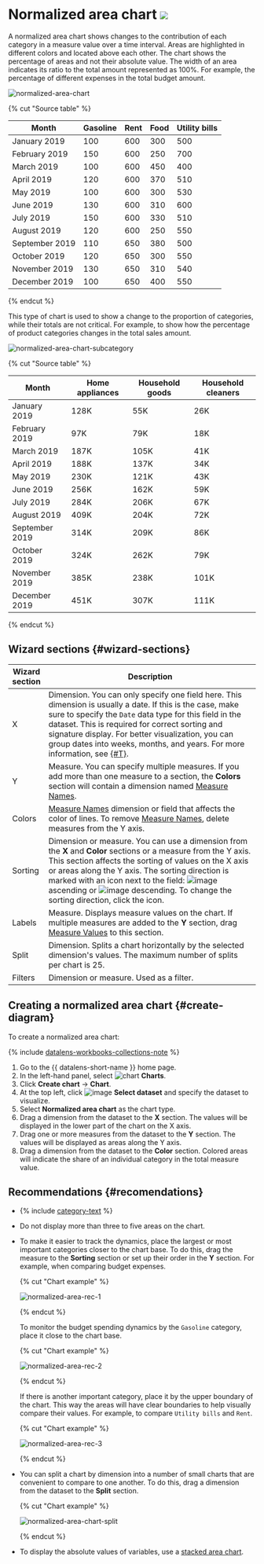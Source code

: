# Normalized area chart ![](../../_assets/datalens/normalized-area.svg)

A normalized area chart shows changes to the contribution of each category in a measure value over a time interval. Areas are highlighted in different colors and located above each other. The chart shows the percentage of areas and not their absolute value. The width of an area indicates its ratio to the total amount represented as 100%. For example, the percentage of different expenses in the total budget amount.

![normalized-area-chart](../../_assets/datalens/visualization-ref/normalized-area-chart/normalized-area-chart.png)

{% cut "Source table" %}

| Month | Gasoline | Rent | Food | Utility bills |
----- | ---------| ---------- | ---------- | ----------
| January 2019 | 100 | 600 | 300 | 500 |
| February 2019 | 150 | 600 | 250 | 700 |
| March 2019 | 100 | 600 | 450 | 400 |
| April 2019 | 120 | 600 | 370 | 510 |
| May 2019 | 100 | 600 | 300 | 530 |
| June 2019 | 130 | 600 | 310 | 600 |
| July 2019 | 150 | 600 | 330 | 510 |
| August 2019 | 120 | 600 | 250 | 550 |
| September 2019 | 110 | 650 | 380 | 500 |
| October 2019 | 120 | 650 | 300 | 550 |
| November 2019 | 130 | 650 | 310 | 540 |
| December 2019 | 100 | 650 | 400 | 550 |

{% endcut %}

This type of chart is used to show a change to the proportion of categories, while their totals are not critical. For example, to show how the percentage of product categories changes in the total sales amount.

![normalized-area-chart-subcategory](../../_assets/datalens/visualization-ref/normalized-area-chart/normalized-area-chart-subcategory.png)

{% cut "Source table" %}

| Month | Home appliances | Household goods | Household cleaners |
----- | ---------| ---------- | ----------
| January 2019 | 128K | 55K | 26K |
| February 2019 | 97K | 79K | 18K |
| March 2019 | 187K | 105K | 41K |
| April 2019 | 188K | 137K | 34K |
| May 2019 | 230K | 121K | 43K |
| June 2019 | 256K | 162K | 59K |
| July 2019 | 284K | 206K | 67K |
| August 2019 | 409K | 204K | 72K |
| September 2019 | 314K | 209K | 86K |
| October 2019 | 324K | 262K | 79K |
| November 2019 | 385K | 238K | 101K |
| December 2019 | 451K | 307K | 111K |

{% endcut %}

## Wizard sections {#wizard-sections}

| Wizard<br/> section | Description |
----- | ----
| X | Dimension. You can only specify one field here. This dimension is usually a date. If this is the case, make sure to specify the `Date` data type for this field in the dataset. This is required for correct sorting and signature display. For better visualization, you can group dates into weeks, months, and years. For more information, see [{#T}](../concepts/chart/settings.md#field-settings). |
| Y | Measure. You can specify multiple measures. If you add more than one measure to a section, the **Colors** section will contain a dimension named [Measure Names](../concepts/chart/measure-values.md). |
| Colors | [Measure Names](../concepts/chart/measure-values.md) dimension or field that affects the color of lines. To remove [Measure Names](../concepts/chart/measure-values.md), delete measures from the Y axis. |
| Sorting | Dimension or measure. You can use a dimension from the **X** and **Color** sections or a measure from the Y axis. This section affects the sorting of values on the X axis or areas along the Y axis. The sorting direction is marked with an icon next to the field: ![image](../../_assets/console-icons/bars-ascending-align-left.svg) ascending or ![image](../../_assets/console-icons/bars-descending-align-left.svg) descending. To change the sorting direction, click the icon. |
| Labels | Measure. Displays measure values on the chart. If multiple measures are added to the **Y** section, drag [Measure Values](../concepts/chart/measure-values.md) to this section. |
| Split | Dimension. Splits a chart horizontally by the selected dimension's values. The maximum number of splits per chart is 25. |
| Filters | Dimension or measure. Used as a filter. |

## Creating a normalized area chart {#create-diagram}

To create a normalized area chart:


{% include [datalens-workbooks-collections-note](../../_includes/datalens/operations/datalens-workbooks-collections-note-step4.md) %}


1. Go to the {{ datalens-short-name }} home page.
1. In the left-hand panel, select ![chart](../../_assets/console-icons/chart-column.svg) **Charts**.
1. Click **Create chart** → **Chart**.
1. At the top left, click ![image](../../_assets/console-icons/circles-intersection.svg) **Select dataset** and specify the dataset to visualize.
1. Select **Normalized area chart** as the chart type.
1. Drag a dimension from the dataset to the **X** section. The values will be displayed in the lower part of the chart on the X axis.
1. Drag one or more measures from the dataset to the **Y** section. The values will be displayed as areas along the Y axis.
1. Drag a dimension from the dataset to the **Color** section. Colored areas will indicate the share of an individual category in the total measure value.

## Recommendations {#recomendations}

* {% include [category-text](../../_includes/datalens/datalens-category-text.md) %}
* Do not display more than three to five areas on the chart.
* To make it easier to track the dynamics, place the largest or most important categories closer to the chart base. To do this, drag the measure to the **Sorting** section or set up their order in the **Y** section. For example, when comparing budget expenses.

   {% cut "Chart example" %}

   ![normalized-area-rec-1](../../_assets/datalens/visualization-ref/normalized-area-chart/normalized-area-rec-1.png)

   {% endcut %}

   To monitor the budget spending dynamics by the `Gasoline` category, place it close to the chart base.

   {% cut "Chart example" %}

   ![normalized-area-rec-2](../../_assets/datalens/visualization-ref/normalized-area-chart/normalized-area-rec-2.png)

   {% endcut %}

   If there is another important category, place it by the upper boundary of the chart. This way the areas will have clear boundaries to help visually compare their values. For example, to compare `Utility bills` and `Rent`.

   {% cut "Chart example" %}

   ![normalized-area-rec-3](../../_assets/datalens/visualization-ref/normalized-area-chart/normalized-area-rec-3.png)

   {% endcut %}

* You can split a chart by dimension into a number of small charts that are convenient to compare to one another. To do this, drag a dimension from the dataset to the **Split** section.

   {% cut "Chart example" %}

   ![normalized-area-chart-split](../../_assets/datalens/visualization-ref/normalized-area-chart/normalized-area-chart-split.png)

   {% endcut %}

* To display the absolute values of variables, use a [stacked area chart](area-chart.md).

